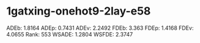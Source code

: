 # 1gatxing-onehot9-2lay-e58

ADEb: 1.8164
ADEp: 0.7431
ADEv: 2.2492
FDEb: 3.363
FDEp: 1.4168
FDEv: 4.0655
Rank: 553
WSADE: 1.2804
WSFDE: 2.3747